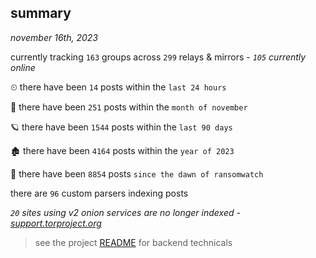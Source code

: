 
## summary
_november 16th, 2023_

currently tracking `163` groups across `299` relays & mirrors - _`105` currently online_

⏲ there have been `14` posts within the `last 24 hours`

🦈 there have been `251` posts within the `month of november`

🪐 there have been `1544` posts within the `last 90 days`

🏚 there have been `4164` posts within the `year of 2023`

🦕 there have been `8854` posts `since the dawn of ransomwatch`

there are `96` custom parsers indexing posts

_`20` sites using v2 onion services are no longer indexed - [support.torproject.org](https://support.torproject.org/onionservices/v2-deprecation/)_

> see the project [README](https://github.com/joshhighet/ransomwatch#ransomwatch--) for backend technicals
